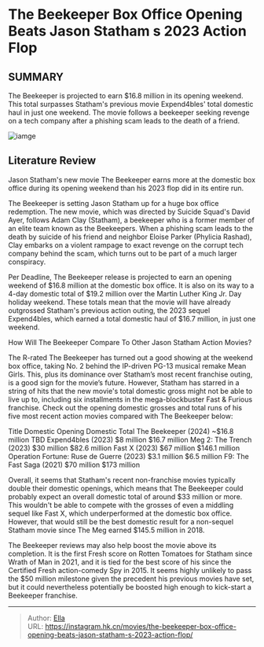 # The Beekeeper Box Office Opening Beats Jason Statham s 2023 Action Flop


## SUMMARY 



  The Beekeeper is projected to earn $16.8 million in its opening weekend.   This total surpasses Statham&#39;s previous movie Expend4bles&#39; total domestic haul in just one weekend.   The movie follows a beekeeper seeking revenge on a tech company after a phishing scam leads to the death of a friend.  

![iamge](https://static1.srcdn.com/wordpress/wp-content/uploads/2024/01/jason-statham-as-adam-clay-putting-his-hands-up-in-the-beekeeper.jpg)

## Literature Review

Jason Statham&#39;s new movie The Beekeeper earns more at the domestic box office during its opening weekend than his 2023 flop did in its entire run.




The Beekeeper is setting Jason Statham up for a huge box office redemption. The new movie, which was directed by Suicide Squad&#39;s David Ayer, follows Adam Clay (Statham), a beekeeper who is a former member of an elite team known as the Beekeepers. When a phishing scam leads to the death by suicide of his friend and neighbor Eloise Parker (Phylicia Rashad), Clay embarks on a violent rampage to exact revenge on the corrupt tech company behind the scam, which turns out to be part of a much larger conspiracy.




Per Deadline, The Beekeeper release is projected to earn an opening weekend of $16.8 million at the domestic box office. It is also on its way to a 4-day domestic total of $19.2 million over the Martin Luther King Jr. Day holiday weekend. These totals mean that the movie will have already outgrossed Statham&#39;s previous action outing, the 2023 sequel Expend4bles, which earned a total domestic haul of $16.7 million, in just one weekend.


 How Will The Beekeeper Compare To Other Jason Statham Action Movies? 
          

The R-rated The Beekeeper has turned out a good showing at the weekend box office, taking No. 2 behind the IP-driven PG-13 musical remake Mean Girls. This, plus its dominance over Statham’s most recent franchise outing, is a good sign for the movie’s future. However, Statham has starred in a string of hits that the new movie&#39;s total domestic gross might not be able to live up to, including six installments in the mega-blockbuster Fast &amp; Furious franchise. Check out the opening domestic grosses and total runs of his five most recent action movies compared with The Beekeeper below:




 Title  Domestic Opening  Domestic Total   The Beekeeper (2024)  ~$16.8 million  TBD   Expend4bles (2023)  $8 million  $16.7 million   Meg 2: The Trench (2023)  $30 million  $82.6 million   Fast X (2023)  $67 million  $146.1 million   Operation Fortune: Ruse de Guerre (2023)  $3.1 million  $6.5 million   F9: The Fast Saga (2021)  $70 million  $173 million   



Overall, it seems that Statham&#39;s recent non-franchise movies typically double their domestic openings, which means that The Beekeeper could probably expect an overall domestic total of around $33 million or more. This wouldn&#39;t be able to compete with the grosses of even a middling sequel like Fast X, which underperformed at the domestic box office. However, that would still be the best domestic result for a non-sequel Statham movie since The Meg earned $145.5 million in 2018.




The Beekeeper reviews may also help boost the movie above its completion. It is the first Fresh score on Rotten Tomatoes for Statham since Wrath of Man in 2021, and it is tied for the best score of his since the Certified Fresh action-comedy Spy in 2015. It seems highly unlikely to pass the $50 million milestone given the precedent his previous movies have set, but it could nevertheless potentially be boosted high enough to kick-start a Beekeeper franchise.



---

> Author: [Ella](https://instagram.hk.cn/)  
> URL: https://instagram.hk.cn/movies/the-beekeeper-box-office-opening-beats-jason-statham-s-2023-action-flop/  

